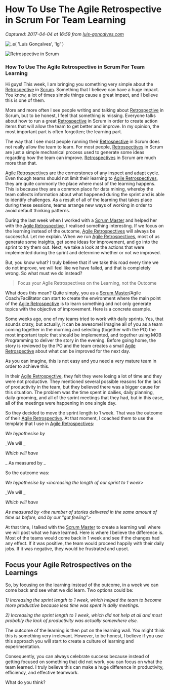 # How To Use The Agile Retrospective in Scrum For Team Learning

_Captured: 2017-04-04 at 16:59 from [luis-goncalves.com](https://luis-goncalves.com/how-to-use-retrospective-in-scrum-to-learn/)_

![_e\( 'Luís Gonçalves', 'lg' \)](https://luis-goncalves.com/content/themes/luisgoncalves/assets/images/lg-foto-header--tagline.png)

![Retrospective in Scrum](https://luis-goncalves.com/content/uploads/2016/02/Agile_Retrospectives_Learning_Small.jpg)

### How To Use The Agile Retrospective in Scrum For Team Learning

Hi guys! This week, I am bringing you something very simple about the [Retrospective](https://luis-goncalves.com/agile-retrospectives/) in [Scrum](https://luis-goncalves.com/what-is-scrum-methodology/). Something that I believe can have a huge impact. You know, a lot of times simple things cause a great impact, and I believe this is one of them.

More and more often I see people writing and talking about [Retrospective](https://luis-goncalves.com/agile-retrospective/agile-retrospectives/) in Scrum, but to be honest, I feel that something is missing. Everyone talks about how to run a great [Retrospective](https://luis-goncalves.com/agile-retrospective/agile-retrospectives/) in Scrum in order to create action items that will allow the team to get better and improve. In my opinion, the most important part is often forgotten; the learning part.

The way that I see most people running their [Retrospective](https://luis-goncalves.com/agile-retrospective/agile-retrospectives/) in Scrum does not really allow the team to learn. For most people, [Retrospectives](https://luis-goncalves.com/agile-retrospective/agile-retrospectives/) in Scrum are just a simple mechanical process used to generate some ideas regarding how the team can improve. [Retrospectives](https://luis-goncalves.com/agile-retrospective/agile-retrospectives/) in Scrum are much more than that.

[Agile Retrospectives](https://luis-goncalves.com/agile-retrospective/agile-retrospectives/) are the cornerstones of any inspect and adapt cycle. Even though teams should not limit their learning to [Agile Retrospectives](https://luis-goncalves.com/agile-retrospective/agile-retrospectives/), they are quite commonly the place where most of the learning happens. This is because they are a common place for data mining, whereby the team collects information about what happened during the sprint and is able to identify challenges. As a result of all of the learning that takes place during these sessions, teams arrange new ways of working in order to avoid default thinking patterns.

During the last week when I worked with a [Scrum Master](https://luis-goncalves.com/what-is-scrum-master/) and helped her with the [Agile Retrospective](https://luis-goncalves.com/agile-retrospective/agile-retrospectives/), I realised something interesting. If we focus on the learning instead of the outcome, [Agile Retrospectives](https://luis-goncalves.com/agile-retrospective/agile-retrospectives/) will always be successful. Let me explain. When we run [Agile Retrospectives](https://luis-goncalves.com/agile-retrospective/agile-retrospectives/), most of us generate some insights, get some ideas for improvement, and go into the sprint to try them out. Next, we take a look at the actions that were implemented during the sprint and determine whether or not we improved.

But, you know what? I truly believe that if we take this road every time we do not improve, we will feel like we have failed, and that is completely wrong. So what must we do instead?

> Focus your Agile Retrospectives on the Learning, not the Outcome

What does this mean? Quite simply, you as a [Scrum Master](https://luis-goncalves.com/what-is-scrum-master/)/Agile Coach/Facilitator can start to create the environment where the main point of the [Agile Retrospective](https://luis-goncalves.com/agile-retrospective/agile-retrospectives/) is to learn something and not only generate topics with the objective of improvement. Here is a concrete example.

Some weeks ago, one of my teams tried to work with daily sprints. Yes, that sounds crazy, but actually, it can be awesome! Imagine all of you as a team coming together in the morning and selecting (together with the PO) the most important topic that should be implemented, and together using MOB Programming to deliver the story in the evening. Before going home, the story is reviewed by the PO and the team creates a small [Agile Retrospective](https://luis-goncalves.com/agile-retrospective/agile-retrospectives/) about what can be improved for the next day.

As you can imagine, this is not easy and you need a very mature team in order to achieve this.

In their [Agile Retrospective](https://luis-goncalves.com/agile-retrospective/agile-retrospectives/), they felt they were losing a lot of time and they were not productive. They mentioned several possible reasons for the lack of productivity in the team, but they believed there was a bigger cause for this situation. The problem was the time spent in dailies, daily planning, daily grooming, and all of the sprint meetings that they had, but in this case, all of the meetings were happening in one single day.

So they decided to move the sprint length to 1 week. That was the outcome of their [Agile Retrospective](https://luis-goncalves.com/agile-retrospective/agile-retrospectives/). At that moment, I coached them to use the template that I use in [Agile Retrospectives](https://luis-goncalves.com/agile-retrospective/agile-retrospectives/):

_We hypothesise by <implementing this change>_

_We will <solve this problem> _

_Which will have <these benefits>_

_ As measured by <this measurement>_

So the outcome was:

_We hypothesise by <increasing the length of our sprint to 1 week>_

_We will <not spend so much time in meetings> _

_Which will have <an increase in productivity>_

_As measured by <the number of stories delivered in the same amount of time as before, and by our "gut feeling">_

At that time, I talked with the [Scrum Master](https://luis-goncalves.com/what-is-scrum-master/) to create a learning wall where we will post what we have learned. Here is where I believe the difference is. Most of the teams would come back in 1 week and see if the changes had any effect. If it was positive, the team would proceed happily with their daily jobs. If it was negative, they would be frustrated and upset.

## Focus your Agile Retrospectives on the Learnings

So, by focusing on the learning instead of the outcome, in a week we can come back and see what we did learn. Two options could be:

_1) Increasing the sprint length to 1 week, which helped the team to become more productive because less time was spent in daily meetings._

_2) Increasing the sprint length to 1 week, which did not help at all and most probably the lack of productivity was actually somewhere else._

The outcome of the learning is then put on the learning wall. You might think this is something very irrelevant. However, to be honest, I believe if you use this approach you will start to create a culture of learning and experimentation.

Consequently, you can always celebrate success because instead of getting focused on something that did not work, you can focus on what the team learned. I truly believe this can make a huge difference in productivity, efficiency, and effective teamwork.

What do you think?
